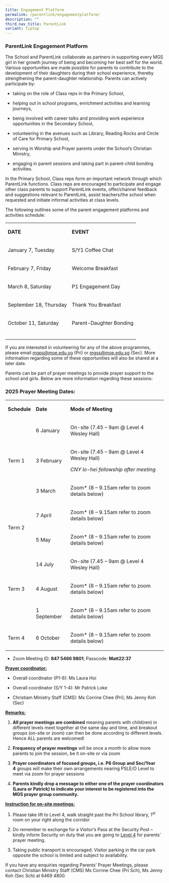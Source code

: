 ```yaml
---
title: Engagement Platform
permalink: /parentlink/engagementplatform/
description: ""
third_nav_title: ParentLink
variant: tiptap
---
```

<h3><strong>ParentLink Engagement Platform</strong></h3>
<p></p>
<p>The School and ParentLink collaborate as partners in supporting every
MGS girl in her growth journey of being and becoming her best self for
the world. Various opportunities are made possible for parents to contribute
to the development of their daughters during their school experience, thereby
strengthening the parent-daughter relationship. Parents can actively participate
by:&nbsp;</p>
<ul>
<li>
<p>taking on the role of Class reps in the Primary School,&nbsp;</p>
</li>
<li>
<p>helping out in school programs, enrichment activities and learning journeys,&nbsp;</p>
</li>
<li>
<p>being involved with career talks and providing work experience opportunities
in the Secondary School,&nbsp;</p>
</li>
<li>
<p>volunteering in the avenues such as Library, Reading Rocks and Circle
of Care for Primary School,</p>
</li>
<li>
<p>serving in Worship and Prayer parents under the School’s Christian Ministry,</p>
</li>
<li>
<p>engaging in parent sessions and taking part in parent-child bonding activities.</p>
</li>
</ul>
<p>In the Primary School, Class reps form an important network through which
ParentLink functions. Class reps are encouraged to participate and engage
other class parents to support ParentLink events, offer/channel feedback
and suggestions relevant to ParentLink, assist teachers/the school when
requested and initiate informal activities at class levels.</p>
<p>The following outlines some of the parent engagement platforms and activities
schedule:
<br>
</p>
<table style="minWidth: 50px">
<colgroup>
<col>
<col>
</colgroup>
<tbody>
<tr>
<td rowspan="1" colspan="1">
<p><strong>DATE</strong>
</p>
</td>
<td rowspan="1" colspan="1">
<p><strong>EVENT</strong>
</p>
</td>
</tr>
<tr>
<td rowspan="1" colspan="1">
<p>January 7, Tuesday</p>
</td>
<td rowspan="1" colspan="1">
<p>S/Y1 Coffee Chat</p>
</td>
</tr>
<tr>
<td rowspan="1" colspan="1">
<p>February 7, Friday</p>
</td>
<td rowspan="1" colspan="1">
<p>Welcome Breakfast</p>
</td>
</tr>
<tr>
<td rowspan="1" colspan="1">
<p>March 8, Saturday</p>
</td>
<td rowspan="1" colspan="1">
<p>P1 Engagement Day</p>
</td>
</tr>
<tr>
<td rowspan="1" colspan="1">
<p>September 18, Thursday</p>
</td>
<td rowspan="1" colspan="1">
<p>Thank You Breakfast</p>
</td>
</tr>
<tr>
<td rowspan="1" colspan="1">
<p>October 11, Saturday</p>
</td>
<td rowspan="1" colspan="1">
<p>Parent-Daughter Bonding</p>
</td>
</tr>
<tr>
<td rowspan="1" colspan="1">
<p></p>
</td>
<td rowspan="1" colspan="1">
<p></p>
</td>
</tr>
</tbody>
</table>
<p></p>
<p>If you are interested in volunteering for any of the above programmes,
please email <a href="mailto:mgps@moe.edu.sg" rel="noopener noreferrer nofollow" target="_blank"><u>mgps@moe.edu.sg</u></a> (Pri)
or <a href="mailto:mgps@moe.edu.sg" rel="noopener noreferrer nofollow" target="_blank"><u>mgss@moe.edu.sg</u></a> (Sec).
More information regarding some of these opportunities will also be shared
at a later date.&nbsp;</p>
<p></p>
<p>Parents can be part of prayer meetings to provide prayer support to the
school and girls. Below are more information regarding these sessions:&nbsp;</p>
<h3>2025 Prayer Meeting Dates:</h3>
<table style="minWidth: 75px">
<colgroup>
<col>
<col>
<col>
</colgroup>
<tbody>
<tr>
<td rowspan="1" colspan="1">
<p><strong>Schedule</strong>
</p>
</td>
<td rowspan="1" colspan="1">
<p><strong>Date</strong>
</p>
</td>
<td rowspan="1" colspan="1">
<p><strong>Mode of Meeting</strong>
</p>
</td>
</tr>
<tr>
<td rowspan="3" colspan="1">
<p>Term 1</p>
</td>
<td rowspan="1" colspan="1">
<p>6 January</p>
</td>
<td rowspan="1" colspan="1">
<p>On-site (7.45 – 9am @ Level 4 Wesley Hall)</p>
</td>
</tr>
<tr>
<td rowspan="1" colspan="1">
<p>3 February</p>
</td>
<td rowspan="1" colspan="1">
<p>On-site (7.45 – 9am @ Level 4 Wesley Hall)</p>
<p><em>CNY lo-hei fellowship after meeting</em>
</p>
</td>
</tr>
<tr>
<td rowspan="1" colspan="1">
<p>3 March</p>
</td>
<td rowspan="1" colspan="1">
<p>Zoom* (8 – 9.15am refer to zoom details below)</p>
</td>
</tr>
<tr>
<td rowspan="2" colspan="1">
<p>Term 2</p>
</td>
<td rowspan="1" colspan="1">
<p>7 April</p>
</td>
<td rowspan="1" colspan="1">
<p>Zoom* (8 – 9.15am refer to zoom details below)</p>
</td>
</tr>
<tr>
<td rowspan="1" colspan="1">
<p>5 May</p>
</td>
<td rowspan="1" colspan="1">
<p>Zoom* (8 – 9.15am refer to zoom details below)</p>
</td>
</tr>
<tr>
<td rowspan="3" colspan="1">
<p>Term 3</p>
</td>
<td rowspan="1" colspan="1">
<p>14 July</p>
</td>
<td rowspan="1" colspan="1">
<p>On-site (7.45 – 9am @ Level 4 Wesley Hall)</p>
</td>
</tr>
<tr>
<td rowspan="1" colspan="1">
<p>4 August</p>
</td>
<td rowspan="1" colspan="1">
<p>Zoom* (8 – 9.15am refer to zoom details below)</p>
</td>
</tr>
<tr>
<td rowspan="1" colspan="1">
<p>1 September</p>
</td>
<td rowspan="1" colspan="1">
<p>Zoom* (8 – 9.15am refer to zoom details below)</p>
</td>
</tr>
<tr>
<td rowspan="1" colspan="1">
<p>Term 4</p>
</td>
<td rowspan="1" colspan="1">
<p>6 October</p>
</td>
<td rowspan="1" colspan="1">
<p>Zoom* (8 – 9.15am refer to zoom details below)</p>
</td>
</tr>
</tbody>
</table>
<ul>
<li>
<p>Zoom Meeting ID: <strong>847 5466 9801</strong>; Passcode: <strong>Matt22:37</strong>
</p>
</li>
</ul>
<p><strong><u>Prayer coordinator:</u></strong>
</p>
<ul>
<li>
<p>Overall coordinator (P1-6): Ms Laura Hoi</p>
</li>
<li>
<p>Overall coordinator (S/Y 1-4): Mr Patrick Loke</p>
</li>
<li>
<p>Christiam Ministry Staff (CMS): Ms Corrine Chee (Pri); Ms Jenny Koh (Sec)</p>
<p></p>
</li>
</ul>
<p><strong><u>Remarks:</u></strong>
</p>
<ol data-tight="true" class="tight">
<li>
<p><strong>All prayer meetings are combined</strong>&nbsp;meaning parents
with child(ren) in different levels meet together at the same day and time,
and breakout groups (on-site or zoom) can then be done according to different
levels. Hence ALL parents are welcomed!</p>
</li>
<li>
<p><strong>Frequency of prayer meetings</strong>&nbsp;will be once a month
to allow more parents to join the session, be it on-site or via zoom</p>
</li>
<li>
<p><strong>Prayer coordinators of focused groups, i.e. P6 Group and Sec/Year 4</strong>&nbsp;groups
will make their own arrangements nearing PSLE/O Level to meet via zoom
for prayer sessions</p>
</li>
<li>
<p><strong>Parents kindly drop a message to either one of the prayer coordinators (Laura or Patrick) to indicate your interest to be registered into the MGS prayer group community.</strong>
</p>
</li>
</ol>
<p><strong><u>Instruction for on-site meetings:</u></strong>
</p>
<ol>
<li>
<p>Please take lift to Level 4, walk straight past the Pri School library,
1<sup>st</sup> room on your right along the corridor</p>
</li>
<li>
<p>Do remember to exchange for a Visitor’s Pass at the Security Post – kindly
inform Security on duty that you are going to <u>Level 4</u> for parents’
prayer meeting.&nbsp;</p>
</li>
<li>
<p>Taking public transport is encouraged. Visitor parking in the car park
opposite the school is limited and subject to availability.</p>
</li>
</ol>
<p>If you have any enquiries regarding Parents’ Prayer Meetings, please contact
Christian Ministry Staff (CMS) Ms Corrine Chee (Pri Sch), Ms Jenny Koh
(Sec Sch) at 6469 4800.</p>
<p>
<br>
</p>